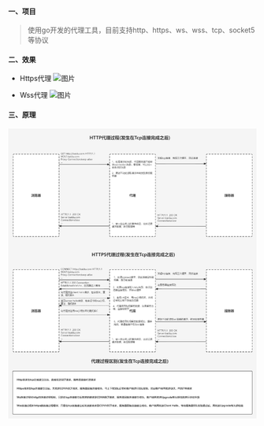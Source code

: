 #### 一、项目
> 使用go开发的代理工具，目前支持http、https、ws、wss、tcp、socket5等协议

#### 二、效果

- Https代理
![图片](https://cdn.learnku.com/uploads/images/202207/08/59976/ACRJaC4rOW.gif!large)


- Wss代理
![图片](https://att.125.la/data/attachment/forum/202207/07/115622m6ffiulyfrrztlli.gif)

#### 三、原理
![图片](./代理原理.png)
